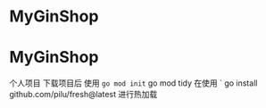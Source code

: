 ﻿# MyGinShop
# MyGinShop
个人项目
下载项目后
使用
` go mod init
` go mod tidy
在使用
` go install github.com/pilu/fresh@latest
进行热加载

